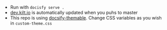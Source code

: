 * Run with `docisfy serve .`
* [dev.kilt.io](https://dev.kilt.io) is automatically updated when you puhs to master
* This repo is using [docsify-themable](https://jhildenbiddle.github.io/docsify-themeable/#/customization?id=app). Change CSS variables as you wish in `custom-theme.css`
